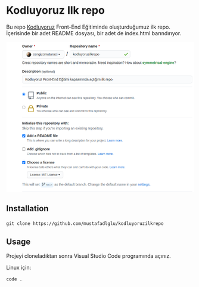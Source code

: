 # Kodluyoruz Ilk repo

Bu repo [Kodluyoruz](https://kodluyoruz.org) Front-End Eğitiminde oluşturduğumuz ilk repo. İçerisinde bir adet README dosyası, bir adet de index.html barındırıyor.

![](github.png)

## Installation

```git clone https://github.com/mustafadlglu/kodluyoruzilkrepo```

## Usage

Projeyi cloneladıktan sonra Visual Studio Code programında açınız.

Linux için:

```cd kodluyoruzilkrepo
code .
```